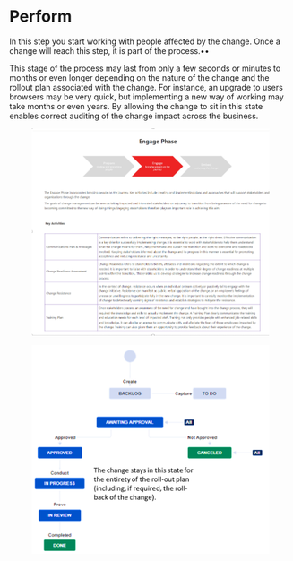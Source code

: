 # Perform

In this step you start working with people affected by the change. Once a change will reach this step, it is part of the process.••

This stage of the process may last from only a few seconds or minutes to months or even longer depending on the nature of the change and the rollout plan associated with the change. For instance, an upgrade to users browsers may be very quick, but implementing a new way of working may take months or even years. By allowing the change to sit in this state enables correct auditing of the change impact across the business.

<figure><img src="../../.gitbook/assets/image (2) (1).png" alt=""><figcaption></figcaption></figure>

<figure><img src="../../.gitbook/assets/image (31).png" alt=""><figcaption></figcaption></figure>
